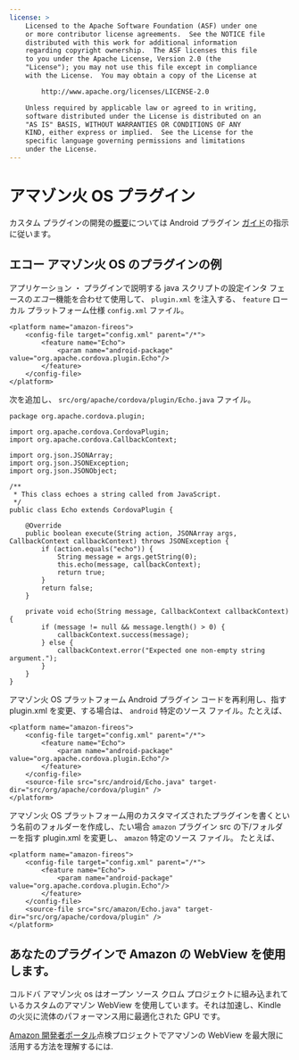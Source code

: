 ```yaml
---
license: >
    Licensed to the Apache Software Foundation (ASF) under one
    or more contributor license agreements.  See the NOTICE file
    distributed with this work for additional information
    regarding copyright ownership.  The ASF licenses this file
    to you under the Apache License, Version 2.0 (the
    "License"); you may not use this file except in compliance
    with the License.  You may obtain a copy of the License at

        http://www.apache.org/licenses/LICENSE-2.0

    Unless required by applicable law or agreed to in writing,
    software distributed under the License is distributed on an
    "AS IS" BASIS, WITHOUT WARRANTIES OR CONDITIONS OF ANY
    KIND, either express or implied.  See the License for the
    specific language governing permissions and limitations
    under the License.
---
```


# アマゾン火 OS プラグイン

カスタム プラグインの開発の<a href="../../overview/index.html">概要</a>については Android プラグイン <a href="../../../index.html">ガイド</a>の指示に従います。

## エコー アマゾン火 OS のプラグインの例

アプリケーション ・ プラグインで説明する java スクリプトの設定インタ フェースの*エコー*機能を合わせて使用して、 `plugin.xml` を注入する、 `feature` ローカル プラットフォーム仕様 `config.xml` ファイル。

    <platform name="amazon-fireos">
        <config-file target="config.xml" parent="/*">
            <feature name="Echo">
                <param name="android-package" value="org.apache.cordova.plugin.Echo"/>
            </feature>
        </config-file>
    </platform>
    

次を追加し、 `src/org/apache/cordova/plugin/Echo.java` ファイル。

    package org.apache.cordova.plugin;
    
    import org.apache.cordova.CordovaPlugin;
    import org.apache.cordova.CallbackContext;
    
    import org.json.JSONArray;
    import org.json.JSONException;
    import org.json.JSONObject;
    
    /**
     * This class echoes a string called from JavaScript.
     */
    public class Echo extends CordovaPlugin {
    
        @Override
        public boolean execute(String action, JSONArray args, CallbackContext callbackContext) throws JSONException {
            if (action.equals("echo")) {
                String message = args.getString(0);
                this.echo(message, callbackContext);
                return true;
            }
            return false;
        }
    
        private void echo(String message, CallbackContext callbackContext) {
            if (message != null && message.length() > 0) {
                callbackContext.success(message);
            } else {
                callbackContext.error("Expected one non-empty string argument.");
            }
        }
    }
    

アマゾン火 OS プラットフォーム Android プラグイン コードを再利用し、指す plugin.xml を変更、する場合は、 `android` 特定のソース ファイル。たとえば、

    <platform name="amazon-fireos">
        <config-file target="config.xml" parent="/*">
            <feature name="Echo">
                <param name="android-package" value="org.apache.cordova.plugin.Echo"/>
            </feature>
        </config-file>
        <source-file src="src/android/Echo.java" target-dir="src/org/apache/cordova/plugin" />
    </platform>
    

アマゾン火 OS プラットフォーム用のカスタマイズされたプラグインを書くという名前のフォルダーを作成し、たい場合 `amazon` プラグイン src の下/フォルダーを指す plugin.xml を変更し、 `amazon` 特定のソース ファイル。 たとえば、

    <platform name="amazon-fireos">
        <config-file target="config.xml" parent="/*">
            <feature name="Echo">
                <param name="android-package" value="org.apache.cordova.plugin.Echo"/>
            </feature>
        </config-file>
        <source-file src="src/amazon/Echo.java" target-dir="src/org/apache/cordova/plugin" />
    </platform>
    

## あなたのプラグインで Amazon の WebView を使用します。

コルドバ アマゾン火 os はオープン ソース クロム プロジェクトに組み込まれているカスタムのアマゾン WebView を使用しています。それは加速し、Kindle の火災に流体のパフォーマンス用に最適化された GPU です。

[Amazon 開発者ポータル][1]点検プロジェクトでアマゾンの WebView を最大限に活用する方法を理解するには.

 [1]: https://developer.amazon.com/sdk/fire/IntegratingAWV.html